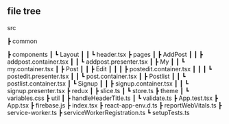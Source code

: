 ## file tree

src

┣ common

┣ components
┃ ┗ Layout
┃ ┃ ┗ header.tsx
┣ pages
┃ ┣ AddPost
┃ ┃ ┣ addpost.container.tsx
┃ ┃ ┗ addpost.presenter.tsx
┃ ┣ My
┃ ┃ ┗ my.container.tsx
┃ ┣ Post
┃ ┃ ┣ Edit
┃ ┃ ┃ ┣ postedit.container.tsx
┃ ┃ ┃ ┗ postedit.presenter.tsx
┃ ┃ ┗ post.container.tsx
┃ ┣ Postlist
┃ ┃ ┗ postlist.container.tsx
┃ ┗ Signup
┃ ┃ ┣ signup.container.tsx
┃ ┃ ┗ signup.presenter.tsx
┣ redux
┃ ┣ slice.ts
┃ ┗ store.ts
┣ theme
┃ ┗ variables.css
┣ util
┃ ┣ handleHeaderTitle.ts
┃ ┗ validate.ts
┣ App.test.tsx
┣ App.tsx
┣ firebase.js
┣ index.tsx
┣ react-app-env.d.ts
┣ reportWebVitals.ts
┣ service-worker.ts
┣ serviceWorkerRegistration.ts
┗ setupTests.ts
